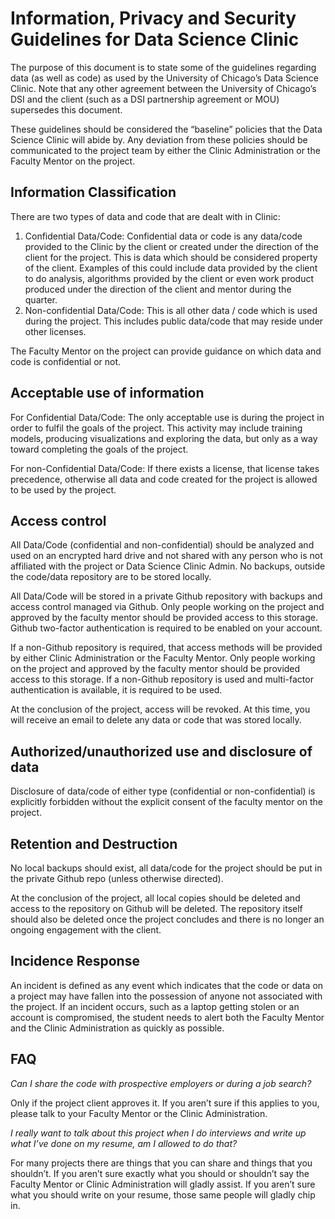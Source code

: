 # Information, Privacy and Security Guidelines for Data Science Clinic

The purpose of this document is to state some of the guidelines regarding data (as well as code) as used by the University of Chicago’s Data Science Clinic. Note that any other agreement between the University of Chicago’s DSI and the client (such as a DSI partnership agreement or MOU) supersedes this document. 

These guidelines should be considered the “baseline” policies that the Data Science Clinic will abide by. Any deviation from these policies should be communicated to the project team by either the Clinic Administration or the Faculty Mentor on the project. 

## Information Classification

There are two types of data and code that are dealt with in Clinic:

1. Confidential Data/Code: Confidential data or code is any data/code provided to the Clinic by the client or created under the direction of the client for the project. This is data which should be considered property of the client. Examples of this could include data provided by the client to do analysis, algorithms provided by the client or even work product produced under the direction of the client and mentor during the quarter.
2. Non-confidential Data/Code: This is all other data / code which is used during the project. This includes public data/code that may reside under other licenses.

The Faculty Mentor on the project can provide guidance on which data and code is confidential or not. 

## Acceptable use of information 

For Confidential Data/Code: The only acceptable use is during the project in order to fulfil the goals of the project. This activity may include training models, producing visualizations and exploring the data, but only as a way toward completing the goals of the project.

For non-Confidential Data/Code: If there exists a license, that license takes precedence, otherwise all data and code created for the project is allowed to be used by the project.

## Access control

All Data/Code (confidential and non-confidential) should be analyzed and used on an encrypted hard drive and not shared with any person who is not affiliated with the project or Data Science Clinic Admin. No backups, outside the code/data repository are to be stored locally.

All Data/Code will be stored in a private Github repository with backups and access control managed via Github. Only people working on the project and approved by the faculty mentor should be provided access to this storage. Github two-factor authentication is required to be enabled on your account.

If a non-Github repository is required, that access methods will be provided by either Clinic Administration or the Faculty Mentor. Only people working on the project and approved by the faculty mentor should be provided access to this storage. If a non-Github repository is used and multi-factor authentication is available, it is required to be used.

At the conclusion of the project, access will be revoked. At this time, you will receive an email to delete any data or code that was stored locally. 

## Authorized/unauthorized use and disclosure of data

Disclosure of data/code of either type (confidential or non-confidential) is explicitly forbidden without the explicit consent of the faculty mentor on the project.

## Retention and Destruction

No local backups should exist, all data/code for the project should be put in the private Github repo (unless otherwise directed). 

At the conclusion of the project, all local copies should be deleted and access to the repository on Github will be deleted. The repository itself should also be deleted once the project concludes and there is no longer an ongoing engagement with the client.

## Incidence Response

An incident is defined as any event which indicates that the code or data on a project may have fallen into the possession of anyone not associated with the project.  If an incident occurs, such as a laptop getting stolen or an account is compromised, the student needs to alert both the Faculty Mentor and the Clinic Administration as quickly as possible. 

## FAQ

_Can I share the code with prospective employers or during a job search?_

Only if the project client approves it. If you aren’t sure if this applies to you, please talk to your Faculty Mentor or the Clinic Administration.

_I really want to talk about this project when I do interviews and write up what I’ve done on my resume, am I allowed to do that?_

For many projects there are things that you can share and things that you shouldn’t. If you aren’t sure exactly what you should or shouldn’t say the Faculty Mentor or Clinic Administration will gladly assist. If you aren’t sure what you should write on your resume, those same people will gladly chip in.
